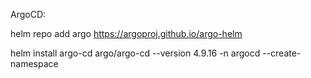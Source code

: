 ArgoCD:

helm repo add argo https://argoproj.github.io/argo-helm

helm install argo-cd argo/argo-cd --version 4.9.16 -n argocd --create-namespace


